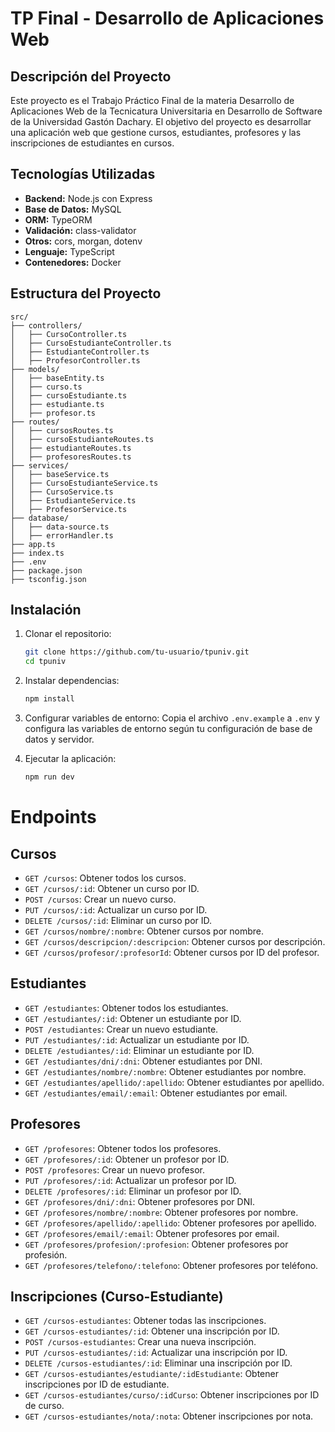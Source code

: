 
# TP Final - Desarrollo de Aplicaciones Web

## Descripción del Proyecto
Este proyecto es el Trabajo Práctico Final de la materia Desarrollo de Aplicaciones Web de la Tecnicatura Universitaria en Desarrollo de Software de la Universidad Gastón Dachary. El objetivo del proyecto es desarrollar una aplicación web que gestione cursos, estudiantes, profesores y las inscripciones de estudiantes en cursos.

## Tecnologías Utilizadas
- **Backend:** Node.js con Express
- **Base de Datos:** MySQL
- **ORM:** TypeORM
- **Validación:** class-validator
- **Otros:** cors, morgan, dotenv
- **Lenguaje:** TypeScript
- **Contenedores:** Docker

## Estructura del Proyecto

```
src/
├── controllers/
│   ├── CursoController.ts
│   ├── CursoEstudianteController.ts
│   ├── EstudianteController.ts
│   ├── ProfesorController.ts
├── models/
│   ├── baseEntity.ts
│   ├── curso.ts
│   ├── cursoEstudiante.ts
│   ├── estudiante.ts
│   ├── profesor.ts
├── routes/
│   ├── cursosRoutes.ts
│   ├── cursoEstudianteRoutes.ts
│   ├── estudianteRoutes.ts
│   ├── profesoresRoutes.ts
├── services/
│   ├── baseService.ts
│   ├── CursoEstudianteService.ts
│   ├── CursoService.ts
│   ├── EstudianteService.ts
│   ├── ProfesorService.ts
├── database/
│   ├── data-source.ts
│   ├── errorHandler.ts
├── app.ts
├── index.ts
├── .env
├── package.json
├── tsconfig.json
```

## Instalación
1. Clonar el repositorio:
   ```bash
   git clone https://github.com/tu-usuario/tpuniv.git
   cd tpuniv
   ```
   
2. Instalar dependencias:
   ```bash
   npm install
   ```

3. Configurar variables de entorno:
   Copia el archivo `.env.example` a `.env` y configura las variables de entorno según tu configuración de base de datos y servidor.

4. Ejecutar la aplicación:
   ```bash
   npm run dev
   ```

# Endpoints

## Cursos
- `GET /cursos`: Obtener todos los cursos.
- `GET /cursos/:id`: Obtener un curso por ID.
- `POST /cursos`: Crear un nuevo curso.
- `PUT /cursos/:id`: Actualizar un curso por ID.
- `DELETE /cursos/:id`: Eliminar un curso por ID.
- `GET /cursos/nombre/:nombre`: Obtener cursos por nombre.
- `GET /cursos/descripcion/:descripcion`: Obtener cursos por descripción.
- `GET /cursos/profesor/:profesorId`: Obtener cursos por ID del profesor.

## Estudiantes
- `GET /estudiantes`: Obtener todos los estudiantes.
- `GET /estudiantes/:id`: Obtener un estudiante por ID.
- `POST /estudiantes`: Crear un nuevo estudiante.
- `PUT /estudiantes/:id`: Actualizar un estudiante por ID.
- `DELETE /estudiantes/:id`: Eliminar un estudiante por ID.
- `GET /estudiantes/dni/:dni`: Obtener estudiantes por DNI.
- `GET /estudiantes/nombre/:nombre`: Obtener estudiantes por nombre.
- `GET /estudiantes/apellido/:apellido`: Obtener estudiantes por apellido.
- `GET /estudiantes/email/:email`: Obtener estudiantes por email.

## Profesores
- `GET /profesores`: Obtener todos los profesores.
- `GET /profesores/:id`: Obtener un profesor por ID.
- `POST /profesores`: Crear un nuevo profesor.
- `PUT /profesores/:id`: Actualizar un profesor por ID.
- `DELETE /profesores/:id`: Eliminar un profesor por ID.
- `GET /profesores/dni/:dni`: Obtener profesores por DNI.
- `GET /profesores/nombre/:nombre`: Obtener profesores por nombre.
- `GET /profesores/apellido/:apellido`: Obtener profesores por apellido.
- `GET /profesores/email/:email`: Obtener profesores por email.
- `GET /profesores/profesion/:profesion`: Obtener profesores por profesión.
- `GET /profesores/telefono/:telefono`: Obtener profesores por teléfono.

## Inscripciones (Curso-Estudiante)
- `GET /cursos-estudiantes`: Obtener todas las inscripciones.
- `GET /cursos-estudiantes/:id`: Obtener una inscripción por ID.
- `POST /cursos-estudiantes`: Crear una nueva inscripción.
- `PUT /cursos-estudiantes/:id`: Actualizar una inscripción por ID.
- `DELETE /cursos-estudiantes/:id`: Eliminar una inscripción por ID.
- `GET /cursos-estudiantes/estudiante/:idEstudiante`: Obtener inscripciones por ID de estudiante.
- `GET /cursos-estudiantes/curso/:idCurso`: Obtener inscripciones por ID de curso.
- `GET /cursos-estudiantes/nota/:nota`: Obtener inscripciones por nota.
